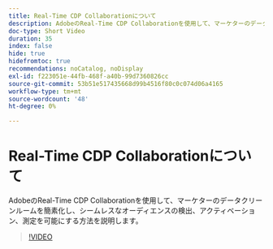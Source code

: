 ```yaml
---
title: Real-Time CDP Collaborationについて
description: AdobeのReal-Time CDP Collaborationを使用して、マーケターのデータクリーンルームを簡素化し、シームレスなオーディエンスの検出、アクティベーション、測定を可能にする方法を説明します。
doc-type: Short Video
duration: 35
index: false
hide: true
hidefromtoc: true
recommendations: noCatalog, noDisplay
exl-id: f223051e-44fb-468f-a40b-99d7360826cc
source-git-commit: 53b51e517435668d99b4516f80c0c074d06a4165
workflow-type: tm+mt
source-wordcount: '48'
ht-degree: 0%

---
```


# Real-Time CDP Collaborationについて

AdobeのReal-Time CDP Collaborationを使用して、マーケターのデータクリーンルームを簡素化し、シームレスなオーディエンスの検出、アクティベーション、測定を可能にする方法を説明します。

<!-- 65_OS511_3442426_34_introduction-to-realtime-cdp-collaboration -->
>[!VIDEO](https://video.tv.adobe.com/v/3458279/?learn=on&enablevpops=true)
